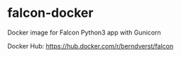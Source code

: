 # falcon-docker
Docker image for Falcon Python3 app with Gunicorn

Docker Hub: https://hub.docker.com/r/berndverst/falcon
